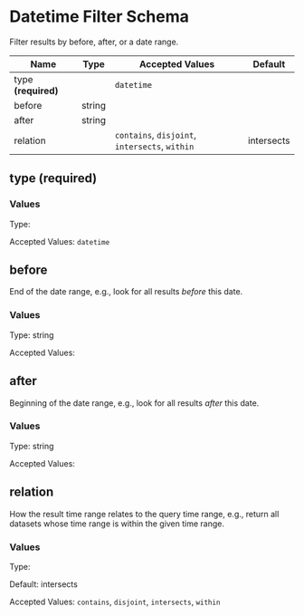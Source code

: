 

# Datetime Filter Schema

Filter results by before, after, or a date range.


| Name | Type | Accepted Values | Default |
|------|------|--------|---------|
| type **(required)**| | `datetime`|  |
| before| string| |  |
| after| string| |  |
| relation| | `contains`, `disjoint`, `intersects`, `within`| intersects |


## type **(required)**


### Values

Type: 


Accepted Values: `datetime`

## before

End of the date range, e.g., look for all results *before* this date.

### Values

Type: string


Accepted Values: 

## after

Beginning of the date range, e.g., look for all results *after* this date.

### Values

Type: string


Accepted Values: 

## relation

How the result time range relates to the query time range, e.g., return all datasets whose time range is within the given time range.

### Values

Type: 

Default: intersects

Accepted Values: `contains`, `disjoint`, `intersects`, `within`


